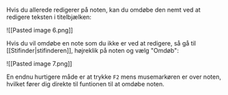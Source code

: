 Hvis du allerede redigerer på noten, kan du omdøbe den nemt ved at redigere teksten i titelbjælken:

![[Pasted image 6.png]]

Hvis du vil omdøbe en note som du ikke er ved at redigere, så gå til [[Stifinder|stifinderen]], højreklik på noten og vælg "Omdøb":

![[Pasted image 7.png]]

En endnu hurtigere måde er at trykke `F2` mens musemarkøren er over noten, hvilket fører dig direkte til funtionen til at omdøbe noten.
